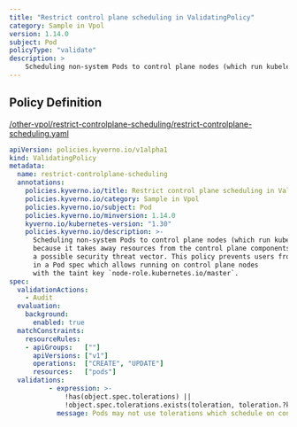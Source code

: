 ```yaml
---
title: "Restrict control plane scheduling in ValidatingPolicy"
category: Sample in Vpol
version: 1.14.0
subject: Pod
policyType: "validate"
description: >
    Scheduling non-system Pods to control plane nodes (which run kubelet) is often undesirable because it takes away resources from the control plane components and can represent a possible security threat vector. This policy prevents users from setting a toleration in a Pod spec which allows running on control plane nodes with the taint key `node-role.kubernetes.io/master`.
---
```


## Policy Definition
<a href="https://github.com/kyverno/policies/raw/main//other-vpol/restrict-controlplane-scheduling/restrict-controlplane-scheduling.yaml" target="-blank">/other-vpol/restrict-controlplane-scheduling/restrict-controlplane-scheduling.yaml</a>

```yaml
apiVersion: policies.kyverno.io/v1alpha1
kind: ValidatingPolicy
metadata:
  name: restrict-controlplane-scheduling
  annotations:
    policies.kyverno.io/title: Restrict control plane scheduling in ValidatingPolicy
    policies.kyverno.io/category: Sample in Vpol 
    policies.kyverno.io/subject: Pod
    policies.kyverno.io/minversion: 1.14.0
    kyverno.io/kubernetes-version: "1.30"
    policies.kyverno.io/description: >-
      Scheduling non-system Pods to control plane nodes (which run kubelet) is often undesirable
      because it takes away resources from the control plane components and can represent
      a possible security threat vector. This policy prevents users from setting a toleration
      in a Pod spec which allows running on control plane nodes
      with the taint key `node-role.kubernetes.io/master`.
spec:
  validationActions: 
    - Audit
  evaluation:
    background:
      enabled: true
  matchConstraints:
    resourceRules:
    - apiGroups:   [""]
      apiVersions: ["v1"]
      operations:  ["CREATE", "UPDATE"]
      resources:   ["pods"]
  validations:
          - expression: >-
              !has(object.spec.tolerations) || 
              !object.spec.tolerations.exists(toleration, toleration.?key.orValue('') in ['node-role.kubernetes.io/master', 'node-role.kubernetes.io/control-plane'])
            message: Pods may not use tolerations which schedule on control plane nodes.


```
